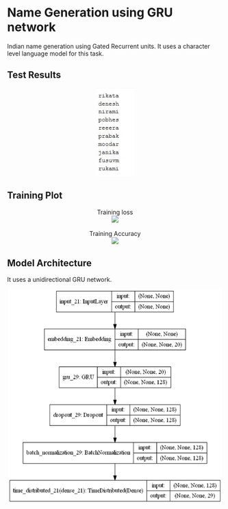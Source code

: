 # Name Generation using GRU network
Indian name generation using Gated Recurrent units. It uses a character level language model for this task.

## Test Results
<p align="center">
  <img src="media/1.JPG" >
 </p>

## Training Plot
<p align="center">
  Training loss<br>
  <img src="media/loss.JPG" >
</p>

<p align="center">
  Training Accuracy<br>
  <img src="media/acc.JPG" >
</p>

## Model Architecture
It uses a unidirectional GRU network. 
<p align="center">
  <img src="media/model_plot.png" width="500" height="500">
</p>


